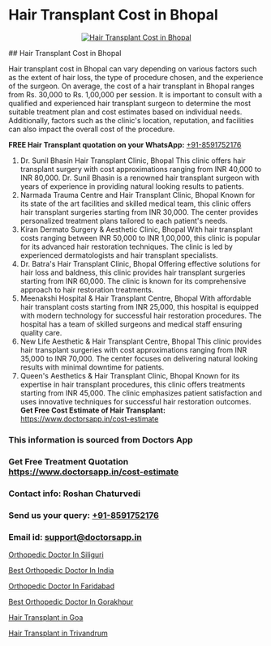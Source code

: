 # Hair Transplant Cost in Bhopal

<p align="center">
  <a href="https://doctorsapp.co.in/treatment/hair-transplant">
    <img src="https://doctorsapp.co.in/uploads/treatment_image/transplant.jpg" alt="Hair Transplant Cost in Bhopal">
  </a>
</p>
## Hair Transplant Cost in Bhopal

Hair transplant cost in Bhopal can vary depending on various factors such as the extent of hair loss, the type of procedure chosen, and the experience of the surgeon. On average, the cost of a hair transplant in Bhopal ranges from Rs. 30,000 to Rs. 1,00,000 per session. It is important to consult with a qualified and experienced hair transplant surgeon to determine the most suitable treatment plan and cost estimates based on individual needs. Additionally, factors such as the clinic's location, reputation, and facilities can also impact the overall cost of the procedure.

**FREE Hair Transplant quotation on your WhatsApp:**  [+91-8591752176](https://api.whatsapp.com/send?phone=8591752176)

1) Dr. Sunil Bhasin Hair Transplant Clinic, Bhopal   This clinic offers hair transplant surgery with cost approximations ranging from INR 40,000 to INR 80,000. Dr. Sunil Bhasin is a renowned hair transplant surgeon with years of experience in providing natural looking results to patients.
2) Narmada Trauma Centre and Hair Transplant Clinic, Bhopal   Known for its state of the art facilities and skilled medical team, this clinic offers hair transplant surgeries starting from INR 30,000. The center provides personalized treatment plans tailored to each patient's needs.
3) Kiran Dermato Surgery & Aesthetic Clinic, Bhopal   With hair transplant costs ranging between INR 50,000 to INR 1,00,000, this clinic is popular for its advanced hair restoration techniques. The clinic is led by experienced dermatologists and hair transplant specialists.
4) Dr. Batra's Hair Transplant Clinic, Bhopal   Offering effective solutions for hair loss and baldness, this clinic provides hair transplant surgeries starting from INR 60,000. The clinic is known for its comprehensive approach to hair restoration treatments.
5) Meenakshi Hospital & Hair Transplant Centre, Bhopal   With affordable hair transplant costs starting from INR 25,000, this hospital is equipped with modern technology for successful hair restoration procedures. The hospital has a team of skilled surgeons and medical staff ensuring quality care.
6) New Life Aesthetic & Hair Transplant Centre, Bhopal   This clinic provides hair transplant surgeries with cost approximations ranging from INR 35,000 to INR 70,000. The center focuses on delivering natural looking results with minimal downtime for patients.
7) Queen's Aesthetics & Hair Transplant Clinic, Bhopal   Known for its expertise in hair transplant procedures, this clinic offers treatments starting from INR 45,000. The clinic emphasizes patient satisfaction and uses innovative techniques for successful hair restoration outcomes.
**Get Free Cost Estimate of Hair Transplant:** https://www.doctorsapp.in/cost-estimate

### This information is sourced from Doctors App 
### Get Free Treatment Quotation https://www.doctorsapp.in/cost-estimate
### Contact info: Roshan Chaturvedi 
### Send us your query: [+91-8591752176](https://api.whatsapp.com/send?phone=8591752176) 
### Email id: support@doctorsapp.in

[Orthopedic Doctor In Siliguri](https://www.linkedin.com/pulse/orthopedic-doctor-siliguri-doctorsappin-eiljc?trackingId=qbE2TwpS6cHou3GHxo6H5w%3D%3D&lipi=urn%3Ali%3Apage%3Ad_flagship3_company_admin%3BcTUR6naWQkWjeA%2BR15noZQ%3D%3D)

[Best Orthopedic Doctor In India](https://www.linkedin.com/pulse/best-orthopedic-doctor-india-doctorsapp-dhaka-bdy2e?trackingId=N9FFyh7ePA%2Bs6yMpiheOPg%3D%3D&lipi=urn%3Ali%3Apage%3Ad_flagship3_company_admin%3Bo%2BosOGJBSO63YocmsfjAZA%3D%3D)

[Orthopedic Doctor In Faridabad](https://medium.com/@kushalrao10/orthopedic-doctor-in-faridabad-417cdd94f060)

[Best Orthopedic Doctor In Gorakhpur](https://medium.com/@akashbhatt14/best-orthopedic-doctor-in-gorakhpur-c06c1d192209)

[Hair Transplant in Goa](https://doctors-apps.github.io/doctorsapp/hair-transplant-in-goa)

[Hair Transplant in Trivandrum](https://doctors-apps.github.io/doctorsapp/hair-transplant-in-trivandrum)

